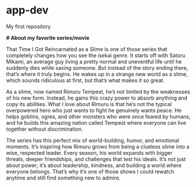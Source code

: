 # app-dev
My first repository

**# About my favorite series/movie**

  That Time I Got Reincarnated as a Slime is one of those series that completely changes how you see the isekai genre. It starts off with Satoru Mikami, an average guy living a pretty normal and uneventful life until he suddenly dies while saving someone. But instead of the story ending there, that’s where it truly begins. He wakes up in a strange new world as a slime, which sounds ridiculous at first, but that’s what makes it so great.

  As a slime, now named Rimuru Tempest, he’s not limited by the weaknesses of his new form. Instead, he gains this crazy power to absorb anything and copy its abilities. What I love about Rimuru is that he’s not the typical overpowered hero who just wants to fight he genuinely wants peace. He helps goblins, ogres, and other monsters who were once feared by humans, and he builds this amazing nation called Tempest where everyone can live together without discrimination.

  The series has this perfect mix of world-building, humor, and emotional moments. It’s inspiring how Rimuru grows from being a clueless slime into a wise, respected leader. Every season, his world expands with bigger threats, deeper friendships, and challenges that test his ideals. It’s not just about power; it’s about leadership, kindness, and building a world where everyone belongs. That’s why it’s one of those shows I could rewatch anytime and still find something new to admire.
